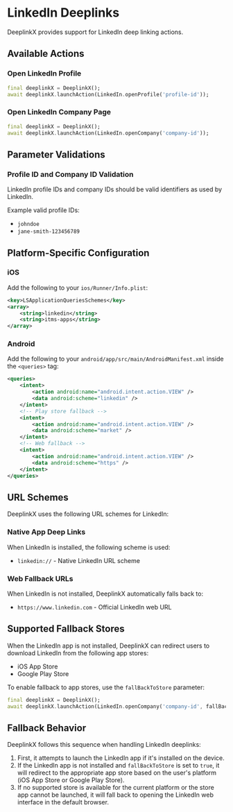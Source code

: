 # LinkedIn Deeplinks

DeeplinkX provides support for LinkedIn deep linking actions.

## Available Actions

### Open LinkedIn Profile
```dart
final deeplinkX = DeeplinkX();
await deeplinkX.launchAction(LinkedIn.openProfile('profile-id'));
```

### Open LinkedIn Company Page
```dart
final deeplinkX = DeeplinkX();
await deeplinkX.launchAction(LinkedIn.openCompany('company-id'));
```

## Parameter Validations

### Profile ID and Company ID Validation
LinkedIn profile IDs and company IDs should be valid identifiers as used by LinkedIn.

Example valid profile IDs:
- `johndoe`
- `jane-smith-123456789`

## Platform-Specific Configuration

### iOS
Add the following to your `ios/Runner/Info.plist`:
```xml
<key>LSApplicationQueriesSchemes</key>
<array>
    <string>linkedin</string>
    <string>itms-apps</string>
</array>
```

### Android
Add the following to your `android/app/src/main/AndroidManifest.xml` inside the `<queries>` tag:
```xml
<queries>
    <intent>
        <action android:name="android.intent.action.VIEW" />
        <data android:scheme="linkedin" />
    </intent>
    <!-- Play store fallback -->
    <intent>
        <action android:name="android.intent.action.VIEW" />
        <data android:scheme="market" />
    </intent>
    <!-- Web fallback -->
    <intent>
        <action android:name="android.intent.action.VIEW" />
        <data android:scheme="https" />
    </intent>
</queries>
```

## URL Schemes

DeeplinkX uses the following URL schemes for LinkedIn:

### Native App Deep Links
When LinkedIn is installed, the following scheme is used:
- `linkedin://` - Native LinkedIn URL scheme

### Web Fallback URLs
When LinkedIn is not installed, DeeplinkX automatically falls back to:
- `https://www.linkedin.com` - Official LinkedIn web URL

## Supported Fallback Stores
When the LinkedIn app is not installed, DeeplinkX can redirect users to download LinkedIn from the following app stores:

- iOS App Store
- Google Play Store

To enable fallback to app stores, use the `fallBackToStore` parameter:

```dart
final deeplinkX = DeeplinkX();
await deeplinkX.launchAction(LinkedIn.openCompany('company-id', fallBackToStore: true));
```

## Fallback Behavior
DeeplinkX follows this sequence when handling LinkedIn deeplinks:

1. First, it attempts to launch the LinkedIn app if it's installed on the device.
2. If the LinkedIn app is not installed and `fallBackToStore` is set to `true`, it will redirect to the appropriate app store based on the user's platform (iOS App Store or Google Play Store).
3. If no supported store is available for the current platform or the store app cannot be launched, it will fall back to opening the LinkedIn web interface in the default browser.